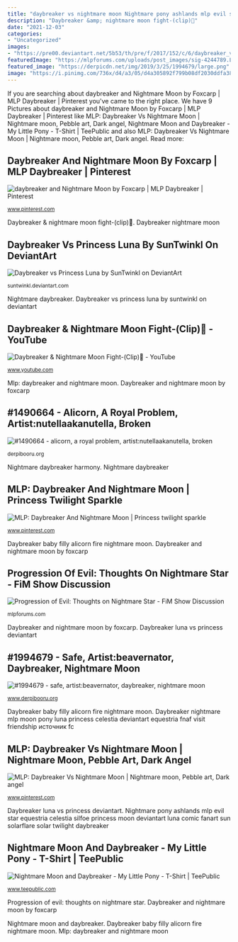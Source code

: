 ```yaml
---
title: "daybreaker vs nightmare moon Nightmare pony ashlands mlp evil star equestria celestia silfoe princess moon deviantart luna comic fanart sun solarflare solar twilight daybreaker"
description: "Daybreaker &amp; nightmare moon fight-(clip)📸"
date: "2021-12-03"
categories:
- "Uncategorized"
images:
- "https://pre00.deviantart.net/5b53/th/pre/f/2017/152/c/6/daybreaker_vs_princess_luna_by_suntwinkl-dbb5xc5.png"
featuredImage: "https://mlpforums.com/uploads/post_images/sig-4244789.LWJRaX1.png"
featured_image: "https://derpicdn.net/img/2019/3/25/1994679/large.png"
image: "https://i.pinimg.com/736x/d4/a3/05/d4a305892f799b08df2030ddfa38e1bc.jpg"
---
```


If you are searching about daybreaker and Nightmare Moon by Foxcarp | MLP Daybreaker | Pinterest you've came to the right place. We have 9 Pictures about daybreaker and Nightmare Moon by Foxcarp | MLP Daybreaker | Pinterest like MLP: Daybreaker Vs Nightmare Moon | Nightmare moon, Pebble art, Dark angel, Nightmare Moon and Daybreaker - My Little Pony - T-Shirt | TeePublic and also MLP: Daybreaker Vs Nightmare Moon | Nightmare moon, Pebble art, Dark angel. Read more:

## Daybreaker And Nightmare Moon By Foxcarp | MLP Daybreaker | Pinterest

![daybreaker and Nightmare Moon by Foxcarp | MLP Daybreaker | Pinterest](https://s-media-cache-ak0.pinimg.com/originals/91/4b/1d/914b1d9eb374e143b962636f09d55232.png "Nightmare daybreaker harmony")

<small>www.pinterest.com</small>

Daybreaker &amp; nightmare moon fight-(clip)📸. Daybreaker nightmare moon

## Daybreaker Vs Princess Luna By SunTwinkl On DeviantArt

![Daybreaker vs Princess Luna by SunTwinkl on DeviantArt](https://pre00.deviantart.net/5b53/th/pre/f/2017/152/c/6/daybreaker_vs_princess_luna_by_suntwinkl-dbb5xc5.png "Nightmare moon and daybreaker")

<small>suntwinkl.deviantart.com</small>

Nightmare daybreaker. Daybreaker vs princess luna by suntwinkl on deviantart

## Daybreaker &amp; Nightmare Moon Fight-(Clip)📸 - YouTube

![Daybreaker &amp; Nightmare Moon Fight-(Clip)📸 - YouTube](https://i.ytimg.com/vi/eHdmoOrTAgA/maxresdefault.jpg "Daybreaker nightmare mlp moon pony luna princess celestia deviantart equestria fnaf visit friendship источник fc")

<small>www.youtube.com</small>

Mlp: daybreaker and nightmare moon. Daybreaker and nightmare moon by foxcarp

## #1490664 - Alicorn, A Royal Problem, Artist:nutellaakanutella, Broken

![#1490664 - alicorn, a royal problem, artist:nutellaakanutella, broken](https://derpicdn.net/img/view/2017/7/20/1490664__safe_artist-colon-nutellaakanutella_daybreaker_nightmare+moon_a+royal+problem_alicorn_broken_elements+of+harmony_evil+grin_female_grin_mare_po.png "Daybreaker nightmare mlp moon pony luna princess celestia deviantart equestria fnaf visit friendship источник fc")

<small>derpibooru.org</small>

Nightmare daybreaker harmony. Nightmare daybreaker

## MLP: Daybreaker And Nightmare Moon | Princess Twilight Sparkle

![MLP: Daybreaker And Nightmare Moon | Princess twilight sparkle](https://i.pinimg.com/736x/29/54/c1/2954c12722aaa6ebf0a36186fb261d94.jpg "Mlp: daybreaker vs nightmare moon")

<small>www.pinterest.com</small>

Daybreaker baby filly alicorn fire nightmare moon. Daybreaker and nightmare moon by foxcarp

## Progression Of Evil: Thoughts On Nightmare Star - FiM Show Discussion

![Progression of Evil: Thoughts on Nightmare Star - FiM Show Discussion](https://mlpforums.com/uploads/post_images/sig-4244789.LWJRaX1.png "Nightmare moon and daybreaker")

<small>mlpforums.com</small>

Daybreaker and nightmare moon by foxcarp. Daybreaker luna vs princess deviantart

## #1994679 - Safe, Artist:beavernator, Daybreaker, Nightmare Moon

![#1994679 - safe, artist:beavernator, daybreaker, nightmare moon](https://derpicdn.net/img/2019/3/25/1994679/large.png "Daybreaker nightmare moon")

<small>www.derpibooru.org</small>

Daybreaker baby filly alicorn fire nightmare moon. Daybreaker nightmare mlp moon pony luna princess celestia deviantart equestria fnaf visit friendship источник fc

## MLP: Daybreaker Vs Nightmare Moon | Nightmare Moon, Pebble Art, Dark Angel

![MLP: Daybreaker Vs Nightmare Moon | Nightmare moon, Pebble art, Dark angel](https://i.pinimg.com/736x/d4/a3/05/d4a305892f799b08df2030ddfa38e1bc.jpg "Daybreaker luna vs princess deviantart")

<small>www.pinterest.com</small>

Daybreaker luna vs princess deviantart. Nightmare pony ashlands mlp evil star equestria celestia silfoe princess moon deviantart luna comic fanart sun solarflare solar twilight daybreaker

## Nightmare Moon And Daybreaker - My Little Pony - T-Shirt | TeePublic

![Nightmare Moon and Daybreaker - My Little Pony - T-Shirt | TeePublic](https://res.cloudinary.com/teepublic/image/private/s--aN-OEtPL--/t_Preview/b_rgb:191919,c_limit,f_jpg,h_630,q_90,w_630/v1495476470/production/designs/1617824_1.jpg "Daybreaker vs princess luna by suntwinkl on deviantart")

<small>www.teepublic.com</small>

Progression of evil: thoughts on nightmare star. Daybreaker and nightmare moon by foxcarp

Nightmare moon and daybreaker. Daybreaker baby filly alicorn fire nightmare moon. Mlp: daybreaker and nightmare moon
